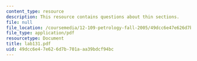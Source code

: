 ```yaml
---
content_type: resource
description: This resource contains questions about thin sections.
file: null
file_location: /coursemedia/12-109-petrology-fall-2005/49dcc6e47e626d7b701aaa39bdcf94bc_lab131.pdf
file_type: application/pdf
resourcetype: Document
title: lab131.pdf
uid: 49dcc6e4-7e62-6d7b-701a-aa39bdcf94bc
---
```

